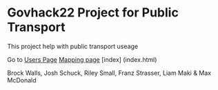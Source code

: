 # Govhack22 Project for Public Transport  

This project help with public transport useage


Go to [Users Page](about.md) [Mapping page](Map.html) [index] (index.html)


Brock Walls, Josh Schuck, Riley Small, Franz Strasser, Liam Maki & Max McDonald
